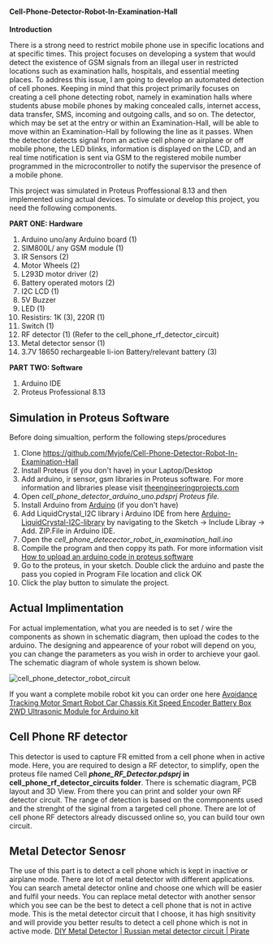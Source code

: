 #### Cell-Phone-Detector-Robot-In-Examination-Hall

**Introduction**

There is a strong need to restrict mobile phone use in specific locations and at specific times. This project focuses on developing a system that would detect the existence of GSM signals from an illegal user in restricted locations such as examination halls, hospitals, and essential meeting places. To address this issue, I am going to develop an automated detection of cell phones. Keeping in mind that this project primarily focuses on creating a cell phone detecting robot, namely in examination halls where students abuse mobile phones by making concealed calls, internet access, data transfer, SMS, incoming and outgoing calls, and so on. The detector, which may be set at the entry or within an Examination-Hall, will be able to move within an Examination-Hall by following the line as it passes. When the detector detects signal from an active  cell phone or airplane or off mobile phone, the LED blinks, information is displayed on the LCD, and an real time notification is sent via GSM to the registered mobile number programmed in the microcontroller to notify the supervisor the presence of a mobile phone.


This project was simulated in Proteus Proffessional 8.13 and then implemented using actual devices. To simulate or develop this project, you need the following components.

**PART ONE: Hardware**
1. Arduino uno/any Arduino board (1)
2. SIM800L/ any GSM module (1)
3. IR Sensors (2)
4. Motor Wheels (2)
5. L293D motor driver (2)
6. Battery operated motors (2)
7. I2C LCD (1)
8. 5V Buzzer
9. LED (1)
10. Resistirs: 1K (3), 220R (1)
11. Switch (1)
12. RF detector (1) (Refer to the cell_phone_rf_detector_circuit)
13. Metal detector sensor (1)
14. 3.7V 18650 rechargeable li-ion Battery/relevant battery (3)

**PART TWO: Software**
1. Arduino IDE
2. Proteus Professional 8.13

## **Simulation in Proteus Software**
Before doing simualtion, perform the following steps/procedures
1. Clone https://github.com/Myjofe/Cell-Phone-Detector-Robot-In-Examination-Hall
2. Install Proteus (if you don't have) in your Laptop/Desktop
3. Add arduino, ir sensor, gsm libraries in Proteus software. For more information and libraries please visit [theengineeringprojects.com](https://www.theengineeringprojects.com/2015/12/arduino-library-proteus-simulation.html)
4. Open _cell_phone_detector_arduino_uno.pdsprj Proteus file._
5. Install Arduino from [Arduino](https://www.arduino.cc/en/software) (if you don't have) 
6. Add LiquidCrystal_I2C library i Arduino IDE from here [Arduino-LiquidCrystal-I2C-library](https://github.com/fdebrabander/Arduino-LiquidCrystal-I2C-library) by navigating to the Sketch -> Include Libray -> Add. ZIP.File in Arduino IDE.
7. Open the _cell_phone_detecector_robot_in_examination_hall.ino_
8. Compile the program and then coppy its path. For more information visit [How to upload an arduino code in proteus software](https://www.youtube.com/watch?v=0ciMTODrHZQ&ab_channel=Mechatronics)
9. Go to the proteus, in your sketch. Double click the arduino and paste the pass you copied in Program File location and click OK
10. Click the play button to simulate the project.


## **Actual Implimentation**
For actual implementation, what you are needed is to set / wire the components as shown in schematic diagram, then upload the codes to the arduino.
The designing and appearence of your robot will depend on you, you can change the parameters as you wish in order to archieve your gaol. The schematic diagram of whole system is shown below.

![cell_phone_detector_robot_circuit](https://user-images.githubusercontent.com/65401201/178110484-c3924a64-6541-4ed1-8ac0-84edffa9592b.JPG)

 
 
If you want a complete mobile robot kit you can order one here [Avoidance Tracking Motor Smart Robot Car Chassis Kit Speed ​​Encoder Battery Box 2WD Ultrasonic Module for Arduino kit](https://es.aliexpress.com/item/32541422454.html?spm=a2g0o.productlist.0.0.74c96cd6XMojNG&algo_pvid=0a2357eb-d4d8-4953-8677-45213ad20f7e&algo_exp_id=0a2357eb-d4d8-4953-8677-45213ad20f7e-8&pdp_ext_f=%7B%22sku_id%22%3A%2210000000912275308%22%7D&pdp_npi=2%40dis%21TZS%21%2147179.14%21%21%21%21%21%402101e9d416572161632094191eab6f%2110000000912275308%21sea)


## **Cell Phone RF detector**
This detector is used to capture FR emitted from a cell phone when in active mode. Here, you are required to design a RF detector, to simplify, open the proteus file named Cell _**phone_RF_Detector.pdsprj**_ **in cell_phone_rf_detector_circuits folder**. There is schematic diagram, PCB layout and 3D View. From there you can print and solder your own RF detector circuit.
The range of detection is based on the commponents used and the strenght of the siginal from a targeted cell phone. There are lot of cell phone RF detectors already discussed online so, you can build tour own circuit.

## **Metal Detector Senosr**
The use of this part is to detect a cell phone which is kept in inactive or airplane mode. There are lot of metal detector with different applications. You can search ametal detector online and choose one which will be easier and fulfil your needs.
You can replace metal detector with another sensor which you see can be the best to detect a cell phone that is not in active mode. This is the metal detector circuit that I choose, it has high snsitivity and will provide you better results to detect a cell phone which is not in active mode.
[DIY Metal Detector | Russian metal detector circuit | Pirate](https://www.youtube.com/watch?v=7QJrI-9CCIw&ab_channel=DHTProject)
